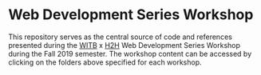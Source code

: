 # Web Development Series Workshop
This repository serves as the central source of code and references presented during the [WITB](https://witbutd.weebly.com/) x [H2H](http://hacktohelp.co) Web Development Series Workshop during the Fall 2019 semester. The workshop content can be accessed by clicking on the folders above specified for each workshop.